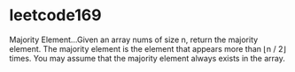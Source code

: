 # leetcode169
 Majority Element...Given an array nums of size n, return the majority element.  The majority element is the element that appears more than ⌊n / 2⌋ times. You may assume that the majority element always exists in the array.
